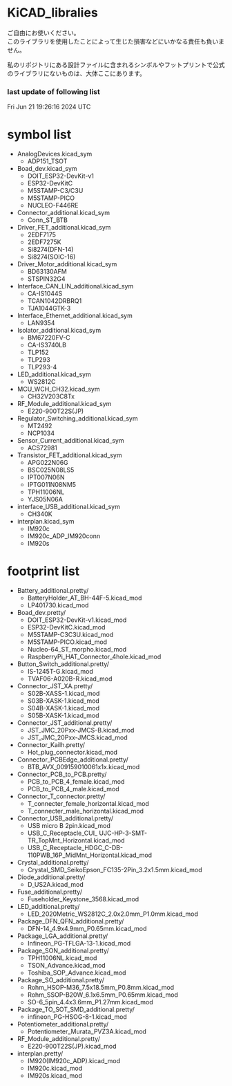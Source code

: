 # KiCAD_libralies
ご自由にお使いください。  
このライブラリを使用したことによって生じた損害などにいかなる責任も負いません。  
  
私のリポジトリにある設計ファイルに含まれるシンボルやフットプリントで公式のライブラリにないものは、大体ここにあります。
### last update of following list
<!-- start_timestamp -->
Fri Jun 21 19:26:16 2024 UTC
<!-- end_timestamp -->
# symbol list
<!-- start_symbol_list -->
- AnalogDevices.kicad_sym
    - ADP151_TSOT
- Boad_dev.kicad_sym
    - DOIT_ESP32-DevKit-v1
    - ESP32-DevKitC
    - M5STAMP-C3/C3U
    - M5STAMP-PICO
    - NUCLEO-F446RE
- Connector_additional.kicad_sym
    - Conn_ST_BTB
- Driver_FET_additional.kicad_sym
    - 2EDF7175
    - 2EDF7275K
    - Si8274(DFN-14)
    - Si8274(SOIC-16)
- Driver_Motor_additional.kicad_sym
    - BD63130AFM
    - STSPIN32G4
- Interface_CAN_LIN_additional.kicad_sym
    - CA-IS1044S
    - TCAN1042DRBRQ1
    - TJA1044GTK-3
- Interface_Ethernet_additional.kicad_sym
    - LAN9354
- Isolator_additional.kicad_sym
    - BM67220FV-C
    - CA-IS3740LB
    - TLP152
    - TLP293
    - TLP293-4
- LED_additional.kicad_sym
    - WS2812C
- MCU_WCH_CH32.kicad_sym
    - CH32V203C8Tx
- RF_Module_additional.kicad_sym
    - E220-900T22S(JP)
- Regulator_Switching_additional.kicad_sym
    - MT2492
    - NCP1034
- Sensor_Current_additional.kicad_sym
    - ACS72981
- Transistor_FET_additional.kicad_sym
    - APG022N06G
    - BSC025N08LS5
    - IPT007N06N
    - IPTG011N08NM5
    - TPH11006NL
    - YJS05N06A
- interface_USB_additional.kicad_sym
    - CH340K
- interplan.kicad_sym
    - IM920c
    - IM920c_ADP_IM920conn
    - IM920s
<!-- end_symbol_list -->
# footprint list
<!-- start_footprint_list -->
- Battery_additional.pretty/
    - BatteryHolder_AT_BH-44F-5.kicad_mod
    - LP401730.kicad_mod
- Boad_dev.pretty/
    - DOIT_ESP32-DevKit-v1.kicad_mod
    - ESP32-DevKitC.kicad_mod
    - M5STAMP-C3C3U.kicad_mod
    - M5STAMP-PICO.kicad_mod
    - Nucleo-64_ST_morpho.kicad_mod
    - RaspberryPi_HAT_Connector_4hole.kicad_mod
- Button_Switch_additional.pretty/
    - IS-1245T-G.kicad_mod
    - TVAF06-A020B-R.kicad_mod
- Connector_JST_XA.pretty/
    - S02B-XASS-1.kicad_mod
    - S03B-XASK-1.kicad_mod
    - S04B-XASK-1.kicad_mod
    - S05B-XASK-1.kicad_mod
- Connector_JST_additional.pretty/
    - JST_JMC_20Pxx-JMCS-B.kicad_mod
    - JST_JMC_20Pxx-JMCS.kicad_mod
- Connector_Kailh.pretty/
    - Hot_plug_connector.kicad_mod
- Connector_PCBEdge_additional.pretty/
    - BTB_AVX_009159010061x1x.kicad_mod
- Connector_PCB_to_PCB.pretty/
    - PCB_to_PCB_4_female.kicad_mod
    - PCB_to_PCB_4_male.kicad_mod
- Connector_T_connector.pretty/
    - T_connecter_female_horizontal.kicad_mod
    - T_connecter_male_horizontal.kicad_mod
- Connector_USB_additional.pretty/
    - USB micro B 2pin.kicad_mod
    - USB_C_Receptacle_CUI_ UJC-HP-3-SMT-TR_TopMnt_Horizontal.kicad_mod
    - USB_C_Receptacle_HDGC_C-DB-110PWB_16P_MidMnt_Horizontal.kicad_mod
- Crystal_additional.pretty/
    - Crystal_SMD_SeikoEpson_FC135-2Pin_3.2x1.5mm.kicad_mod
- Diode_additional.pretty/
    - D_US2A.kicad_mod
- Fuse_additional.pretty/
    - Fuseholder_Keystone_3568.kicad_mod
- LED_additional.pretty/
    - LED_2020Metric_WS2812C_2.0x2.0mm_P1.0mm.kicad_mod
- Package_DFN_QFN_additional.pretty/
    - DFN-14_4.9x4.9mm_P0.65mm.kicad_mod
- Package_LGA_additional.pretty/
    - Infineon_PG-TFLGA-13-1.kicad_mod
- Package_SON_additional.pretty/
    - TPH11006NL.kicad_mod
    - TSON_Advance.kicad_mod
    - Toshiba_SOP_Advance.kicad_mod
- Package_SO_additional.pretty/
    - Rohm_HSOP-M36_7.5x18.5mm_P0.8mm.kicad_mod
    - Rohm_SSOP-B20W_6.1x6.5mm_P0.65mm.kicad_mod
    - SO-6_5pin_4.4x3.6mm_P1.27mm.kicad_mod
- Package_TO_SOT_SMD_additional.pretty/
    - infineon_PG-HSOG-8-1.kicad_mod
- Potentiometer_additional.pretty/
    - Potentiometer_Murata_PVZ3A.kicad_mod
- RF_Module_additional.pretty/
    - E220-900T22S(JP).kicad_mod
- interplan.pretty/
    - IM920(IM920c_ADP).kicad_mod
    - IM920c.kicad_mod
    - IM920s.kicad_mod
<!-- end_footprint_list -->
